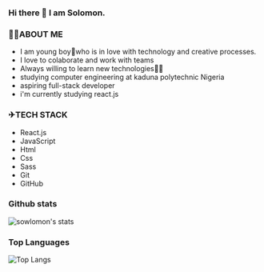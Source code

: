 ### Hi there 👋 I am Solomon.

### 👨‍💻ABOUT ME

- I am young boy👨who is in love with technology and creative processes.
- I love to colaborate and work with teams
- Always willing to learn new technologies👨‍💻
- studying computer engineering at kaduna polytechnic Nigeria
- aspiring full-stack developer
- i'm currently studying react.js

### ✈TECH STACK

- React.js
- JavaScript 
- Html
- Css
- Sass
- Git
- GitHub 

### Github stats

![sowlomon's stats](https://github-readme-stats.vercel.app/api?username=sowlomon&count_private=true&show_icons=true&theme=radical)

### Top Languages

![Top Langs](https://github-readme-stats.vercel.app/api/top-langs/?username=sowlomon&show_icons=true&theme=radical)



